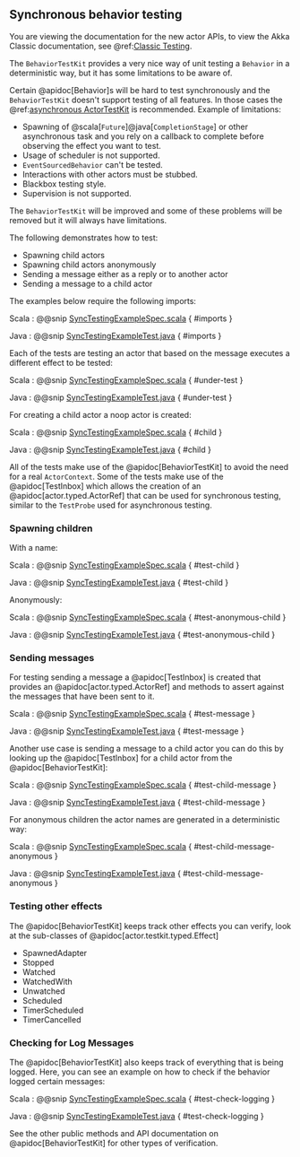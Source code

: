 ## Synchronous behavior testing

You are viewing the documentation for the new actor APIs, to view the Akka Classic documentation, see @ref:[Classic Testing](../testing.md).

The `BehaviorTestKit` provides a very nice way of unit testing a `Behavior` in a deterministic way, but it has
some limitations to be aware of.

Certain @apidoc[Behavior]s will be hard to test synchronously and the `BehaviorTestKit` doesn't support testing of
all features. In those cases the @ref:[asynchronous ActorTestKit](testing-async.md#asynchronous-testing) is recommended. Example of
limitations:

* Spawning of @scala[`Future`]@java[`CompletionStage`] or other asynchronous task and you rely on a callback to
  complete before observing the effect you want to test.
* Usage of scheduler is not supported.
* `EventSourcedBehavior` can't be tested.
* Interactions with other actors must be stubbed.
* Blackbox testing style.
* Supervision is not supported.

The `BehaviorTestKit` will be improved and some of these problems will be removed but it will always have limitations.

The following demonstrates how to test:

* Spawning child actors
* Spawning child actors anonymously
* Sending a message either as a reply or to another actor
* Sending a message to a child actor

The examples below require the following imports:

Scala
:  @@snip [SyncTestingExampleSpec.scala](/actor-testkit-typed/src/test/scala/docs/org/apache/pekko/actor/testkit/typed/scaladsl/SyncTestingExampleSpec.scala) { #imports }

Java
:  @@snip [SyncTestingExampleTest.java](/actor-testkit-typed/src/test/java/jdocs/org/apache/pekko/actor/testkit/typed/javadsl/SyncTestingExampleTest.java) { #imports }

Each of the tests are testing an actor that based on the message executes a different effect to be tested:

Scala
:  @@snip [SyncTestingExampleSpec.scala](/actor-testkit-typed/src/test/scala/docs/org/apache/pekko/actor/testkit/typed/scaladsl/SyncTestingExampleSpec.scala) { #under-test }

Java
:  @@snip [SyncTestingExampleTest.java](/actor-testkit-typed/src/test/java/jdocs/org/apache/pekko/actor/testkit/typed/javadsl/SyncTestingExampleTest.java) { #under-test }

For creating a child actor a noop actor is created:


Scala
:  @@snip [SyncTestingExampleSpec.scala](/actor-testkit-typed/src/test/scala/docs/org/apache/pekko/actor/testkit/typed/scaladsl/SyncTestingExampleSpec.scala) { #child }

Java
:  @@snip [SyncTestingExampleTest.java](/actor-testkit-typed/src/test/java/jdocs/org/apache/pekko/actor/testkit/typed/javadsl/SyncTestingExampleTest.java) { #child }

All of the tests make use of the @apidoc[BehaviorTestKit] to avoid the need for a real `ActorContext`. Some of the tests
make use of the @apidoc[TestInbox] which allows the creation of an @apidoc[actor.typed.ActorRef] that can be used for synchronous testing, similar to the
`TestProbe` used for asynchronous testing.


### Spawning children

With a name:

Scala
:  @@snip [SyncTestingExampleSpec.scala](/actor-testkit-typed/src/test/scala/docs/org/apache/pekko/actor/testkit/typed/scaladsl/SyncTestingExampleSpec.scala) { #test-child }

Java
:  @@snip [SyncTestingExampleTest.java](/actor-testkit-typed/src/test/java/jdocs/org/apache/pekko/actor/testkit/typed/javadsl/SyncTestingExampleTest.java) { #test-child }

Anonymously:

Scala
:  @@snip [SyncTestingExampleSpec.scala](/actor-testkit-typed/src/test/scala/docs/org/apache/pekko/actor/testkit/typed/scaladsl/SyncTestingExampleSpec.scala) { #test-anonymous-child }

Java
:  @@snip [SyncTestingExampleTest.java](/actor-testkit-typed/src/test/java/jdocs/org/apache/pekko/actor/testkit/typed/javadsl/SyncTestingExampleTest.java) { #test-anonymous-child }

### Sending messages

For testing sending a message a @apidoc[TestInbox] is created that provides an @apidoc[actor.typed.ActorRef] and methods to assert against the
messages that have been sent to it.

Scala
:  @@snip [SyncTestingExampleSpec.scala](/actor-testkit-typed/src/test/scala/docs/org/apache/pekko/actor/testkit/typed/scaladsl/SyncTestingExampleSpec.scala) { #test-message }

Java
:  @@snip [SyncTestingExampleTest.java](/actor-testkit-typed/src/test/java/jdocs/org/apache/pekko/actor/testkit/typed/javadsl/SyncTestingExampleTest.java) { #test-message }

Another use case is sending a message to a child actor you can do this by looking up the @apidoc[TestInbox] for
a child actor from the @apidoc[BehaviorTestKit]:

Scala
:  @@snip [SyncTestingExampleSpec.scala](/actor-testkit-typed/src/test/scala/docs/org/apache/pekko/actor/testkit/typed/scaladsl/SyncTestingExampleSpec.scala) { #test-child-message }

Java
:  @@snip [SyncTestingExampleTest.java](/actor-testkit-typed/src/test/java/jdocs/org/apache/pekko/actor/testkit/typed/javadsl/SyncTestingExampleTest.java) { #test-child-message }

For anonymous children the actor names are generated in a deterministic way:

Scala
:  @@snip [SyncTestingExampleSpec.scala](/actor-testkit-typed/src/test/scala/docs/org/apache/pekko/actor/testkit/typed/scaladsl/SyncTestingExampleSpec.scala) { #test-child-message-anonymous }

Java
:  @@snip [SyncTestingExampleTest.java](/actor-testkit-typed/src/test/java/jdocs/org/apache/pekko/actor/testkit/typed/javadsl/SyncTestingExampleTest.java) { #test-child-message-anonymous }

### Testing other effects

The @apidoc[BehaviorTestKit] keeps track other effects you can verify, look at the sub-classes of @apidoc[actor.testkit.typed.Effect]

 * SpawnedAdapter
 * Stopped
 * Watched
 * WatchedWith
 * Unwatched
 * Scheduled
 * TimerScheduled
 * TimerCancelled

### Checking for Log Messages

The @apidoc[BehaviorTestKit] also keeps track of everything that is being logged. Here, you can see an example on how to check
if the behavior logged certain messages:

Scala
:  @@snip [SyncTestingExampleSpec.scala](/actor-testkit-typed/src/test/scala/docs/org/apache/pekko/actor/testkit/typed/scaladsl/SyncTestingExampleSpec.scala) { #test-check-logging }

Java
:  @@snip [SyncTestingExampleTest.java](/actor-testkit-typed/src/test/java/jdocs/org/apache/pekko/actor/testkit/typed/javadsl/SyncTestingExampleTest.java) { #test-check-logging }


See the other public methods and API documentation on @apidoc[BehaviorTestKit] for other types of verification.

